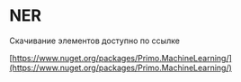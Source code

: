 # NER

Скачивание элементов доступно по ссылке&#x20;

[https://www.nuget.org/packages/Primo.MachineLearning/](https://www.nuget.org/packages/Primo.MachineLearning/)
